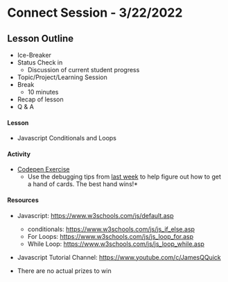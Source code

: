 # Connect Session - 3/22/2022

## Lesson Outline

  * Ice-Breaker
  * Status Check in
    * Discussion of current student progress
  * Topic/Project/Learning Session
  * Break
    * 10 minutes
  * Recap of lesson
  * Q & A

#### Lesson

  * Javascript Conditionals and Loops

#### Activity

  * <a href="https://codepen.io/rockwellwindsor/pen/eYyZpZB" target ="_BLANK">Codepen Exercise</a>
    * Use the debugging tips from <a href="https://github.com/rockwellwindsor/udacity_FEND_connects_sessions/tree/main/friday_group/session_7#lesson" target="_BLANK">last week</a> to help figure out how to get a hand of cards. The best hand wins!*

#### Resources

  * Javascript: https://www.w3schools.com/js/default.asp
    * conditionals: https://www.w3schools.com/js/js_if_else.asp
    * For Loops: https://www.w3schools.com/js/js_loop_for.asp
    * While Loop: https://www.w3schools.com/js/js_loop_while.asp
  * Javascript Tutorial Channel: https://www.youtube.com/c/JamesQQuick

* There are no actual prizes to win
